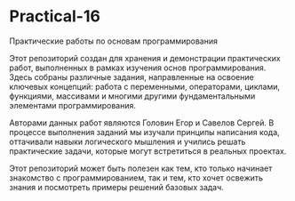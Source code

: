 # Practical-16
Практические работы по основам программирования

Этот репозиторий создан для хранения и демонстрации практических работ, выполненных в рамках изучения основ программирования. Здесь собраны различные задания, направленные на освоение ключевых концепций: работа с переменными, операторами, циклами, функциями, массивами и многими другими фундаментальными элементами программирования.

Авторами данных работ являются Головин Егор и Савелов Сергей. В процессе выполнения заданий мы изучали принципы написания кода, оттачивали навыки логического мышления и учились решать практические задачи, которые могут встретиться в реальных проектах.

Этот репозиторий может быть полезен как тем, кто только начинает знакомство с программированием, так и тем, кто хочет освежить знания и посмотреть примеры решений базовых задач.
